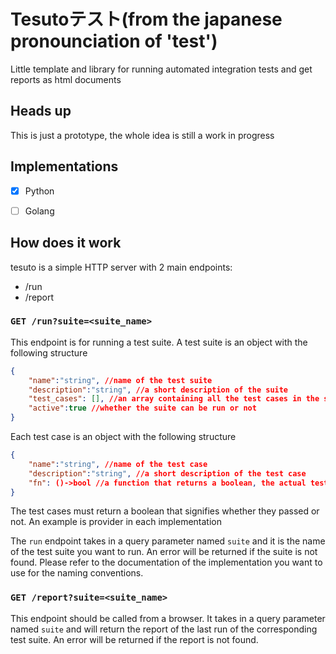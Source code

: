 # Tesutoテスト(from the japanese pronounciation of 'test')
Little template and library for running automated integration tests and get reports as html documents

## Heads up
This is just a prototype, the whole idea is still a work in progress

## Implementations
- [x] Python
- [ ] Golang


## How does it work
tesuto is a simple HTTP server with 2 main endpoints:
- /run
- /report

### `GET /run?suite=<suite_name>`
This endpoint is for running a test suite. A test suite is an object with the following structure
```json
{
    "name":"string", //name of the test suite
    "description":"string", //a short description of the suite
    "test_cases": [], //an array containing all the test cases in the suite
    "active":true //whether the suite can be run or not
}
```
Each test case is an object with the following structure
```json
{
    "name":"string", //name of the test case
    "description":"string", //a short description of the test case
    "fn": ()->bool //a function that returns a boolean, the actual test case code
}
```
The test cases must return a boolean that signifies whether they passed or not. An example is provider in each implementation

The `run` endpoint takes in a query parameter named `suite` and it is the name of the test suite you
want to run. An error will be returned if the suite is not found. Please refer to the documentation of the implementation you want to use
for the naming conventions.

### `GET /report?suite=<suite_name>`
This endpoint should be called from a browser. It takes in a query parameter named `suite` and will return the report of the last
run of the corresponding test suite. An error will be returned if the report is not found.
